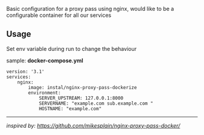 Basic configuration for a proxy pass using nginx,
would like to be a configurable container for all our services

Usage
-----

Set env variable during run to change the behaviour

sample: **docker-compose.yml**

    version: '3.1'
    services:
        nginx:
            image: instal/nginx-proxy-pass-dockerize
            environment:
                SERVER_UPSTREAM: 127.0.0.1:8000
                SERVERNAME: "example.com sub.example.com "
                HOSTNAME: "example.com"


------------------------------------------------------------------------------------------------------------------------

*inspired by: https://github.com/mikesplain/nginx-proxy-pass-docker/*
